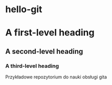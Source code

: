 # hello-git
# A first-level heading
## A second-level heading
### A third-level heading
Przykładowe repozytorium do nauki obsługi gita
